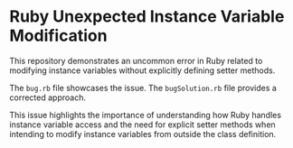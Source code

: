 # Ruby Unexpected Instance Variable Modification

This repository demonstrates an uncommon error in Ruby related to modifying instance variables without explicitly defining setter methods.

The `bug.rb` file showcases the issue.  The `bugSolution.rb` file provides a corrected approach.

This issue highlights the importance of understanding how Ruby handles instance variable access and the need for explicit setter methods when intending to modify instance variables from outside the class definition. 
